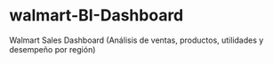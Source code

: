 # walmart-BI-Dashboard
Walmart Sales Dashboard (Análisis de ventas, productos, utilidades y desempeño por región)
